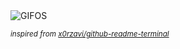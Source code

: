 <div align="justify">
<picture>
    <source media="(prefers-color-scheme: dark)" srcset="https://i.ibb.co/2MG1DNB/output-gif.gif">
    <source media="(prefers-color-scheme: light)" srcset="https://i.ibb.co/2MG1DNB/output-gif.gif">
    <img alt="GIFOS" src="https://i.ibb.co/2MG1DNB/output-gif.gif">
</picture>

<sub><i>inspired from [x0rzavi/github-readme-terminal](https://github.com/x0rzavi/github-readme-terminal)</i></sub>

</div>

<!-- Image deletion URL: https://ibb.co/SmF4hrp/a37bf35e2cf74d200aa71fe05b52c729 -->